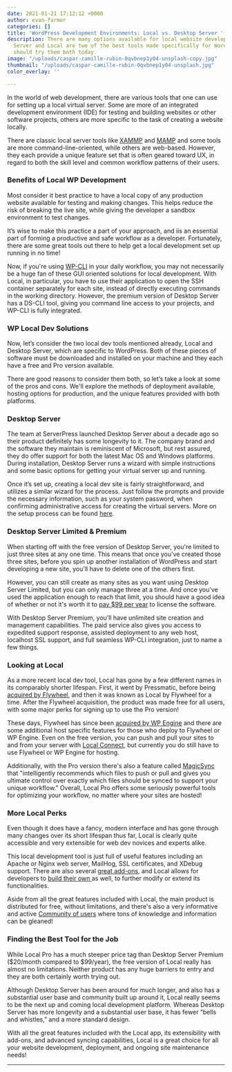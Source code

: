 ```yaml
---
date: 2021-01-21 17:12:12 +0000
author: evan-farmer
categories: []
title: 'WordPress Development Environments: Local vs. Desktop Server '
description: There are many options available for local website development. Desktop
  Server and Local are two of the best tools made specifically for WordPress and you
  should try them both today.
image: "/uploads/caspar-camille-rubin-0qvbnep1y04-unsplash-copy.jpg"
thumbnail: "/uploads/caspar-camille-rubin-0qvbnep1y04-unsplash.jpg"
color_overlay: ''

---
```

In the world of web development, there are various tools that one can use for setting up a local virtual server. Some are more of an integrated development environment (IDE) for testing and building websites or other software projects, others are more specific to the task of creating a website locally.

There are classic local server tools like [XAMMP](https://www.apachefriends.org/download.html) and [MAMP](https://www.mamp.info/en/) and some tools are more command-line-oriented, while others are web-based. However, they each provide a unique feature set that is often geared toward UX, in regard to both the skill level and common workflow patterns of their users. 

### **Benefits of Local WP Development**

Most consider it best practice to have a local copy of any production website available for testing and making changes. This helps reduce the risk of breaking the live site, while giving the developer a sandbox environment to test changes.

It’s wise to make this practice a part of your approach, and iis an essential part of forming a productive and safe workflow as a developer. Fortunately, there are some great tools out there to help get a local development set up running in no time!

Now, if you're using [WP-CLI](https://wpcontractors.com/blog/2020/12/10/level-up-your-wordpress-game-with-wp-cli/) in your daily workflow, you may not necessarily be a huge fan of these GUI oriented solutions for local development. With Local, in particular, you have to use their application to open the SSH container separately for each site, instead of directly executing commands in the working directory. However, the premium version of Desktop Server has a DS-CLI tool, giving you command line access to your projects, and WP-CLI is fully integrated.

### **WP Local Dev Solutions**

Now, let’s consider the two local dev tools mentioned already, Local and Desktop Server, which are specific to WordPress. Both of these pieces of software must be downloaded and installed on your machine and they each have a free and Pro version available.

There are good reasons to consider them both, so let’s take a look at some of the pros and cons. We'll explore the methods of deployment available, hosting options for production, and the unique features provided with both platforms.

### **Desktop Server**

The team at ServerPress launched Desktop Server about a decade ago so their product definitely has some longevity to it. The company brand and the software they maintain is reminiscent of Microsoft, but rest assured, they do offer support for both the latest Mac OS and Windows platforms. During installation, Desktop Server runs a wizard with simple instructions and some basic options for getting your virtual server up and running.

Once it’s set up, creating a local dev site is fairly straightforward, and utilizes a similar wizard for the process. Just follow the prompts and provide the necessary information, such as your system password, when confirming administrative access for creating the virtual servers. More on the setup process can be found [here](https://docs.serverpress.com/article/150-getting-started-with-desktopserver).

### **Desktop Server Limited & Premium**

When starting off with the free version of Desktop Server, you're limited to just three sites at any one time. This means that once you've created those three sites, before you spin up another installation of WordPress and start developing a new site, you'll have to delete one of the others first.

However, you can still create as many sites as you want using Desktop Server Limited, but you can only manage three at a time. And once you've used the application enough to reach that limit, you should have a good idea of whether or not it's worth it to [pay $99 per year](https://serverpress.com/get-desktopserver/) to license the software.

With Desktop Server Premium, you’ll have unlimited site creation and management capabilities. The paid service also gives you access to expedited support response, assisted deployment to any web host, localhost SSL support, and full seamless WP-CLI integration, just to name a few things.

### **Looking at Local**

As a more recent local dev tool, Local has gone by a few different names in its comparably shorter lifespan. First, it went by Pressmatic, before being [acquired by Flywheel](https://wptavern.com/flywheel-acquires-wordpress-local-development-tool-pressmatic), and then it was known as Local by Flywheel for a time. After the Flywheel acquisition, the product was made free for all users, with some major perks for signing up to use the Pro version!

These days, Flywheel has since been [acquired by WP Engine](https://wpengine.com/blog/wp-engine-to-acquire-flywheel/) and there are some additional host specific features for those who deploy to Flywheel or WP Engine. Even on the free version, you can push and pull your sites to and from your server with [Local Connect](https://localwp.com/connect/), but currently you do still have to use Flywheel or WP Engine for hosting.

Additionally, with the Pro version there's also a feature called [MagicSync](https://localwp.com/help-docs/local-pro/how-does-the-magic-sync-viewer-work-in-local-pro/) that "intelligently recommends which files to push or pull and gives you ultimate control over exactly which files should be synced to support your unique workflow." Overall, Local Pro offers some seriously powerful tools for optimizing your workflow, no matter where your sites are hosted!

### **More Local Perks**

Even though it does have a fancy, modern interface and has gone through many changes over its short lifespan thus far, Local is clearly quite accessible and very extensible for web dev novices and experts alike.

This local development tool is just full of useful features including an Apache or Nginx web server, MailHog, SSL certificates, and XDebug support. There are also several [great add-ons](https://localwp.com/add-ons/), and Local allows for developers to [build their own ](https://localwp.com/get-involved/build/)as well, to further modify or extend its functionalities.

Aside from all the great features included with Local, the main product is distributed for free, without limitations, and there's also a very informative and active [Community of users](https://localwp.com/community/) where tons of knowledge and information can be gleaned!

### **Finding the Best Tool for the Job**

While Local Pro has a much steeper price tag than Desktop Server Premium ($20/month compared to $99/year), the free version of Local really has almost no limitations. Neither product has any huge barriers to entry and they are both certainly worth trying out.

Although Desktop Server has been around for much longer, and also has a substantial user base and community built up around it, Local really seems to be the next up and coming local development platform. Whereas Desktop Server has more longevity and a substantial user base, it has fewer “bells and whistles,” and a more standard design.

With all the great features included with the Local app, its extensibility with add-ons, and advanced syncing capabilities, Local is a great choice for all your website development, deployment, and ongoing site maintenance needs!

  
 ****